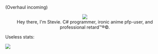 (Overhaul incoming)

<p align="center">
  <img src="https://komarev.com/ghpvc/?username=Steviegt6">
  <br>
  Hey there, I'm Stevie. C# programmer, ironic anime pfp-user, and professional retard™®©.
</p>

Useless stats:

![](https://github-readme-stats.vercel.app/api?username=Steviegt6)
